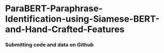 # ParaBERT-Paraphrase-Identification-using-Siamese-BERT-and-Hand-Crafted-Features

### Submitting code and data on Github
